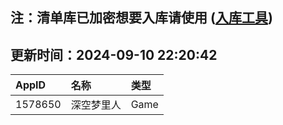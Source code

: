 ## 注：清单库已加密想要入库请使用 ([入库工具](https://github.com/BlankTMing/ManifestAutoUpdate/releases))

## 更新时间：2024-09-10 22:20:42
| AppID | 名称 | 类型  |
| :-------------------- | :----------------------------- | :----------- |
| 1578650 | 深空梦里人| Game |
